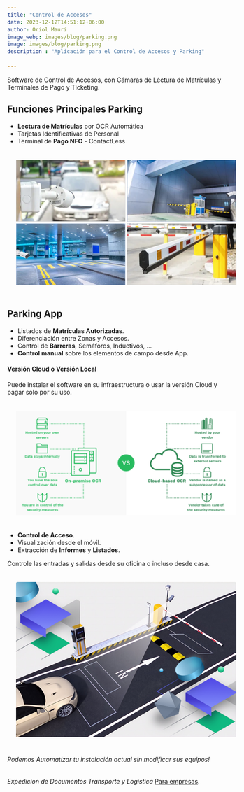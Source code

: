 ```yaml
---
title: "Control de Accesos"
date: 2023-12-12T14:51:12+06:00
author: Oriol Mauri
image_webp: images/blog/parking.png
image: images/blog/parking.png
description : "Aplicación para el Control de Accesos y Parking"

---
```


Software de Control de Accesos, con Cámaras de Léctura de Matrículas y Terminales de Pago y Ticketing.


## Funciones Principales Parking
- **Lectura de Matrículas** por OCR Automática
- Tarjetas Identificativas de Personal
- Terminal de **Pago NFC** - ContactLess

<img src="/images/blog/control-de-accesos.png" class="img-fluid" alt="Control Parkgin" style="margin: 20px">


## Parking App
- Listados de **Matrículas Autorizadas**.
- Diferenciación entre Zonas y Accesos.
- Control de **Barreras**, Semáforos, Inductivos, ...
- **Control manual** sobre los elementos de campo desde App.



#### Versión Cloud o Versión Local
Puede instalar el software en su infraestructura o usar la versión Cloud y pagar solo por su uso.

<img src="/images/blog/cloud-local.png" class="img-fluid" alt="Cloud OCR" style="margin: 20px">

- **Control de Acceso**.
- Visualización desde el móvil.
- Extracción de **Informes** y **Listados**.

Controle las entradas y salidas desde su oficina o incluso desde casa.

<img src="/images/blog/camaras.png" class="img-fluid" alt="Camera LPR OCR" style="margin: 20px">

###### Podemos Automatizar tu instalación actual sin modificar sus equipos!

*Expedicion de Documentos Transporte y Logística* <a href="https://www.truckandscales.com" target="_blank">Para empresas</a>.